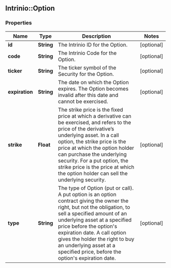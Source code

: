 ## Intrinio::Option

### Properties
Name | Type | Description | Notes
------------ | ------------- | ------------- | -------------
**id** | **String** | The Intrinio ID for the Option. | [optional] 
**code** | **String** | The Intrinio Code for the Option. | [optional] 
**ticker** | **String** | The ticker symbol of the Security for the Option. | [optional] 
**expiration** | **String** | The date on which the Option expires. The Option becomes invalid after this date and cannot be exercised. | [optional] 
**strike** | **Float** | The strike price is the fixed price at which a derivative can be exercised, and refers to the price of the derivative’s underlying asset.  In a call option, the strike price is the price at which the option holder can purchase the underlying security.  For a put option, the strike price is the price at which the option holder can sell the underlying security. | [optional] 
**type** | **String** | The type of Option (put or call). A put option is an option contract giving the owner the right, but not the obligation, to sell a specified amount of an underlying asset at a specified price before the option&#39;s expiration date. A call option gives the holder the right to buy an underlying asset at a specified price, before the option&#39;s expiration date. | [optional] 


